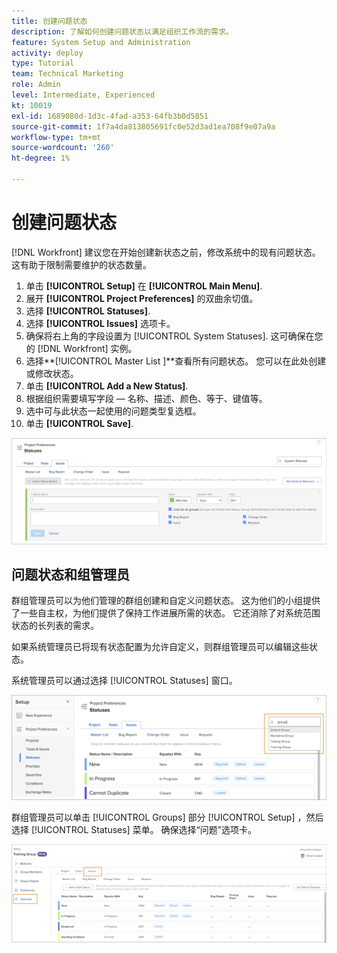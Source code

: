 ```yaml
---
title: 创建问题状态
description: 了解如何创建问题状态以满足组织工作流的需求。
feature: System Setup and Administration
activity: deploy
type: Tutorial
team: Technical Marketing
role: Admin
level: Intermediate, Experienced
kt: 10019
exl-id: 1689080d-1d3c-4fad-a353-64fb3b0d5851
source-git-commit: 1f7a4da813805691fc0e52d3ad1ea708f9e07a9a
workflow-type: tm+mt
source-wordcount: '260'
ht-degree: 1%

---
```


# 创建问题状态

[!DNL Workfront] 建议您在开始创建新状态之前，修改系统中的现有问题状态。 这有助于限制需要维护的状态数量。

1. 单击 **[!UICONTROL Setup]** 在 **[!UICONTROL Main Menu]**.
1. 展开 **[!UICONTROL Project Preferences]** 的双曲余切值。
1. 选择 **[!UICONTROL Statuses]**.
1. 选择 **[!UICONTROL Issues]** 选项卡。
1. 确保将右上角的字段设置为 [!UICONTROL System Statuses]. 这可确保在您的 [!DNL Workfront] 实例。
1. 选择**[!UICONTROL Master List ]**查看所有问题状态。 您可以在此处创建或修改状态。
1. 单击 **[!UICONTROL Add a New Status]**.
1. 根据组织需要填写字段 — 名称、描述、颜色、等于、键值等。
1. 选中可与此状态一起使用的问题类型复选框。
1. 单击 **[!UICONTROL Save]**.

![新状态窗口 [!UICONTROL Statuses] 页面](assets/admin-fund-create-issue-status.png)

## 问题状态和组管理员

群组管理员可以为他们管理的群组创建和自定义问题状态。 这为他们的小组提供了一些自主权，为他们提供了保持工作进展所需的状态。 它还消除了对系统范围状态的长列表的需求。

如果系统管理员已将现有状态配置为允许自定义，则群组管理员可以编辑这些状态。

系统管理员可以通过选择 [!UICONTROL Statuses] 窗口。

![组列表菜单 [!UICONTROL Statuses] 页面](assets/admin-fund-change-group-master-list.png)

群组管理员可以单击 [!UICONTROL Groups] 部分 [!UICONTROL Setup] ，然后选择 [!UICONTROL Statuses] 菜单。 确保选择“问题”选项卡。

![[!UICONTROL Statuses] 部分 [!UICONTROL Group] 页面](assets/admin-fund-group-issue-statuses.png)

<!---
For detailed information on how managing statuses can be done by group administrators, see these articles:
Create and customize group statuses
Group administrators
--->

<!---
learn more URLs
Issue statuses
Create and customize system-wide statuses
--->
